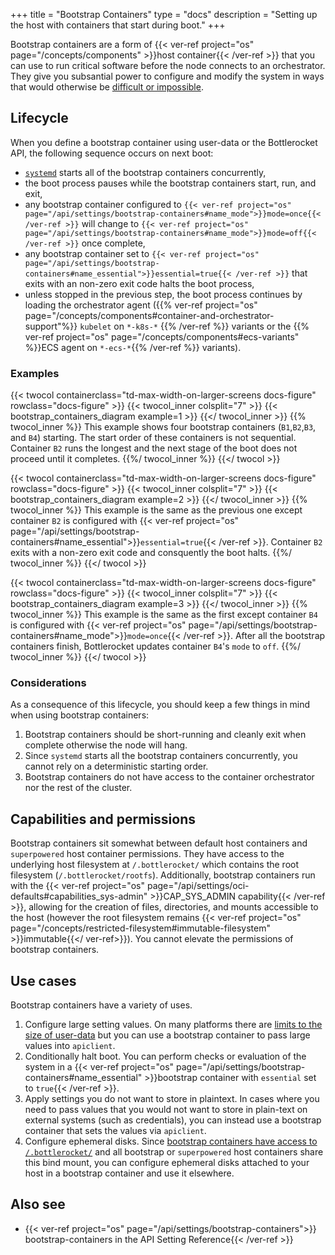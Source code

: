 +++
title = "Bootstrap Containers"
type = "docs"
description = "Setting up the host with containers that start during boot." 
+++

Bootstrap containers are a form of {{< ver-ref project="os" page="/concepts/components" >}}host container{{< /ver-ref >}} that you can use to run critical software before the node connects to an orchestrator.
They give you subsantial power to configure and modify the system in ways that would otherwise be [difficult or impossible](#use-cases).

## Lifecycle

When you define a bootstrap container using user-data or the Bottlerocket API, the following sequence occurs on next boot:

- [`systemd`](https://systemd.io/) starts all of the bootstrap containers concurrently,
- the boot process pauses while the bootstrap containers start, run, and exit,
- any bootstrap container configured to `{{< ver-ref project="os" page="/api/settings/bootstrap-containers#name_mode">}}mode=once{{< /ver-ref >}}` will change to `{{< ver-ref project="os" page="/api/settings/bootstrap-containers#name_mode">}}mode=off{{< /ver-ref >}}` once complete,
- any bootstrap container set to `{{< ver-ref project="os" page="/api/settings/bootstrap-containers#name_essential">}}essential=true{{< /ver-ref >}}` that exits with an non-zero exit code halts the boot process,
- unless stopped in the previous step, the boot process continues by loading the orchestrator agent ({{% ver-ref project="os" page="/concepts/components#container-and-orchestrator-support"%}} `kubelet` on `*-k8s-*` {{% /ver-ref %}} variants or the {{% ver-ref project="os" page="/concepts/components#ecs-variants" %}}ECS agent on `*-ecs-*`{{% /ver-ref %}} variants).

### Examples

{{< twocol
    containerclass="td-max-width-on-larger-screens docs-figure"
    rowclass="docs-figure" >}}
    {{< twocol_inner colsplit="7" >}}
        {{< bootstrap_containers_diagram example=1 >}}
    {{</ twocol_inner >}}
    {{% twocol_inner %}}
This example shows four bootstrap containers (`B1`,`B2`,`B3`, and `B4`) starting.
The start order of these containers is not sequential.
Container `B2` runs the longest and the next stage of the boot does not proceed until it completes.
    {{%/ twocol_inner %}}
{{</ twocol >}}

{{< twocol
    containerclass="td-max-width-on-larger-screens docs-figure"
    rowclass="docs-figure" >}}
    {{< twocol_inner  colsplit="7" >}}
        {{< bootstrap_containers_diagram example=2 >}}
    {{</ twocol_inner >}}
    {{% twocol_inner %}}
This example is the same as the previous one except container `B2` is configured with {{< ver-ref project="os" page="/api/settings/bootstrap-containers#name_essential">}}`essential=true`{{< /ver-ref >}}.
Container `B2` exits with a non-zero exit code and consquently the boot halts.
    {{%/ twocol_inner %}}
{{</ twocol >}}

{{< twocol
    containerclass="td-max-width-on-larger-screens docs-figure"
    rowclass="docs-figure" >}}
    {{< twocol_inner  colsplit="7" >}}
        {{< bootstrap_containers_diagram example=3 >}}
    {{</ twocol_inner >}}
    {{% twocol_inner %}}
This example is the same as the first except container `B4` is configured with {{< ver-ref project="os" page="/api/settings/bootstrap-containers#name_mode">}}`mode=once`{{< /ver-ref >}}.
After all the bootstrap containers finish, Bottlerocket updates container `B4`'s `mode` to `off`.
    {{%/ twocol_inner %}}
{{</ twocol >}}

### Considerations

As a consequence of this lifecycle, you should keep a few things in mind when using bootstrap containers:

1. Bootstrap containers should be short-running and cleanly exit when complete otherwise the node will hang.
2. Since `systemd` starts all the bootstrap containers concurrently, you cannot rely on a deterministic starting order.
3. Bootstrap containers do not have access to the container orchestrator nor the rest of the cluster.

## Capabilities and permissions

Bootstrap containers sit somewhat between default host containers and `superpowered` host container permissions.
They have access to the underlying host filesystem at `/.bottlerocket/` which contains the root filesystem (`/.bottlerocket/rootfs`).
Additionally, bootstrap containers run with the {{< ver-ref project="os" page="/api/settings/oci-defaults#capabilities_sys-admin" >}}CAP_SYS_ADMIN capability{{< /ver-ref >}}, allowing for the creation of files, directories, and mounts accessible to the host (however the root filesystem remains {{< ver-ref project="os" page="/concepts/restricted-filesystem#immutable-filesystem" >}}immutable{{</ ver-ref>}}).
You cannot elevate the permissions of bootstrap containers.

## Use cases

Bootstrap containers have a variety of uses.

1. Configure large setting values.
On many platforms there are [limits to the size of user-data](https://docs.aws.amazon.com/AWSEC2/latest/UserGuide/instancedata-add-user-data.html) but you can use a bootstrap container to pass large values into `apiclient`.
2. Conditionally halt boot.
You can perform checks or evaluation of the system in a {{< ver-ref project="os" page="/api/settings/bootstrap-containers#name_essential" >}}bootstrap container with `essential` set to `true`{{< /ver-ref >}}.
3. Apply settings you do not want to store in plaintext.
In cases where you need to pass values that you would not want to store in plain-text on external systems (such as credentials), you can instead use a bootstrap container that sets the values via `apiclient`.
4. Configure ephemeral disks. Since [bootstrap containers have access to `/.bottlerocket/`](#capabilities-and-permissions) and all bootstrap or `superpowered` host containers share this bind mount, you can configure ephemeral disks attached to your host in a bootstrap container and use it elsewhere.

## Also see

- {{< ver-ref project="os" page="/api/settings/bootstrap-containers">}} bootstrap-containers in the API Setting Reference{{< /ver-ref >}}
